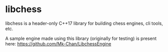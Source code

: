 # libchess
libchess is a header-only C++17 library for building chess engines, cli tools, etc.

A sample engine made using this library (originally for testing) is present here: https://github.com/Mk-Chan/LibchessEngine
